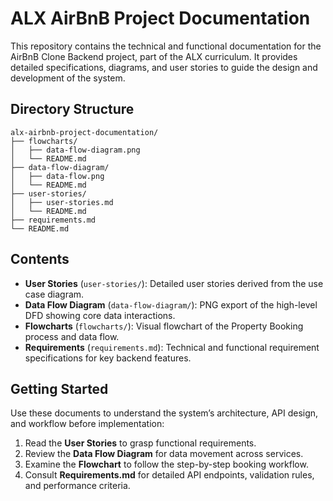 # ALX AirBnB Project Documentation

This repository contains the technical and functional documentation for the AirBnB Clone Backend project, part of the ALX curriculum. It provides detailed specifications, diagrams, and user stories to guide the design and development of the system.

## Directory Structure

```
alx-airbnb-project-documentation/
├── flowcharts/
│   ├── data-flow-diagram.png
│   └── README.md
├── data-flow-diagram/
│   ├── data-flow.png
│   └── README.md
├── user-stories/
│   ├── user-stories.md
│   └── README.md
├── requirements.md
└── README.md
```

## Contents

* **User Stories** (`user-stories/`): Detailed user stories derived from the use case diagram.
* **Data Flow Diagram** (`data-flow-diagram/`): PNG export of the high-level DFD showing core data interactions.
* **Flowcharts** (`flowcharts/`): Visual flowchart of the Property Booking process and data flow.
* **Requirements** (`requirements.md`): Technical and functional requirement specifications for key backend features.

## Getting Started

Use these documents to understand the system’s architecture, API design, and workflow before implementation:

1. Read the **User Stories** to grasp functional requirements.
2. Review the **Data Flow Diagram** for data movement across services.
3. Examine the **Flowchart** to follow the step-by-step booking workflow.
4. Consult **Requirements.md** for detailed API endpoints, validation rules, and performance criteria.
